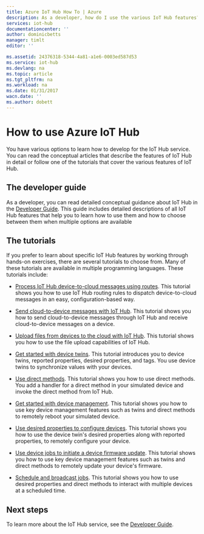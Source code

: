 ```yaml
---
title: Azure IoT Hub How To | Azure
description: As a developer, how do I use the various IoT Hub features?
services: iot-hub
documentationcenter: ''
author: dominicbetts
manager: timlt
editor: ''

ms.assetid: 24376318-5344-4a81-a1e6-0003ed587d53
ms.service: iot-hub
ms.devlang: na
ms.topic: article
ms.tgt_pltfrm: na
ms.workload: na
ms.date: 01/31/2017
wacn.date: ''
ms.author: dobett
---
```


# How to use Azure IoT Hub

You have various options to learn how to develop for the IoT Hub service. You can read the conceptual articles that describe the features of IoT Hub in detail or follow one of the tutorials that cover the various features of IoT Hub.

## The developer guide

As a developer, you can read detailed conceptual guidance about IoT Hub in the [Developer Guide][lnk-devguide]. This guide includes detailed descriptions of all IoT Hub features that help you to learn how to use them and how to choose between them when multiple options are available

## The tutorials

If you prefer to learn about specific IoT Hub features by working through hands-on exercises, there are several tutorials to choose from. Many of these tutorials are available in multiple programming languages. These tutorials include:

- [Process IoT Hub device-to-cloud messages using routes][lnk-routes-tutorial]. This tutorial shows you how to use IoT Hub routing rules to dispatch device-to-cloud messages in an easy, configuration-based way.

- [Send cloud-to-device messages with IoT Hub][lnk-c2d-tutorial]. This tutorial shows you how to send cloud-to-device messages through IoT Hub and receive cloud-to-device messages on a device.

- [Upload files from devices to the cloud with IoT Hub][lnk-upload-tutorial]. This tutorial shows you how to use the file upload capabilities of IoT Hub.

- [Get started with device twins][lnk-twin-tutorial]. This tutorial introduces you to device twins, reported properties, desired properties, and tags. You use device twins to synchronize values with your devices.

- [Use direct methods][lnk-methods-tutorial]. This tutorial shows you how to use direct methods. You add a handler for a direct method in your simulated device and invoke the direct method from IoT Hub.

- [Get started with device management][lnk-dm-tutorial]. This tutorial shows you how to use key device management features such as twins and direct methods to remotely reboot your simulated device.

- [Use desired properties to configure devices][lnk-properties-tutorial]. This tutorial shows you how to use the device twin's desired properties along with reported properties, to remotely configure your device.

- [Use device jobs to initiate a device firmware update][lnk-jobs-tutorial]. This tutorial shows you how to use key device management features such as twins and direct methods to remotely update your device's firmware.

- [Schedule and broadcast jobs][lnk-schedule-tutorial]. This tutorial shows you how to use desired properties and direct methods to interact with multiple devices at a scheduled time.

## Next steps

To learn more about the IoT Hub service, see the [Developer Guide][lnk-devguide].

[lnk-devguide]: ./iot-hub-devguide.md
[lnk-routes-tutorial]: ./iot-hub-csharp-csharp-process-d2c.md
[lnk-c2d-tutorial]: ./iot-hub-csharp-csharp-c2d.md
[lnk-upload-tutorial]: ./iot-hub-csharp-csharp-file-upload.md
[lnk-twin-tutorial]: ./iot-hub-node-node-twin-getstarted.md
[lnk-methods-tutorial]: ./iot-hub-node-node-direct-methods.md
[lnk-dm-tutorial]: ./iot-hub-node-node-device-management-get-started.md
[lnk-properties-tutorial]: ./iot-hub-node-node-twin-how-to-configure.md
[lnk-jobs-tutorial]: ./iot-hub-node-node-firmware-update.md
[lnk-schedule-tutorial]: ./iot-hub-node-node-schedule-jobs.md